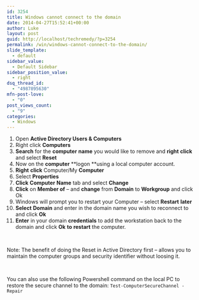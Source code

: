 ```yaml
---
id: 3254
title: Windows cannot connect to the domain
date: 2014-04-27T15:52:41+00:00
author: Luke
layout: post
guid: http://localhost/techremedy/?p=3254
permalink: /win/windows-cannot-connect-to-the-domain/
slide_template:
  - default
sidebar_value:
  - Default Sidebar
sidebar_position_value:
  - right
dsq_thread_id:
  - "4987895630"
mfn-post-love:
  - "0"
post_views_count:
  - "9"
categories:
  - Windows
---
```

  1. Open **Active Directory Users & Computers**
  2. Right click **Computers**
  3. **Search** for the **computer** **name** you would like to remove and **right** **click** and select **Reset**
  4. Now on the **computer** **logon **using a local computer account.
  5. **Right** **click** Computer/My **Computer**
  6. Select **Properties**
  7. **Click** **Computer** **Name** tab and select **Change**
  8. **Click** on **Member of** &#8211; and **change** from **Domain** to **Workgroup** and click Ok
  9. Windows will prompt you to restart your Computer &#8211; select **Restart** **later**
 10. **Select** **Domain** and enter in the domain name you wish to reconnect to and click **Ok**
 11. **Enter** in your domain **credentials** to add the workstation back to the domain and click **Ok** **to** **restart** the computer.

&nbsp;

Note: The benefit of doing the Reset in Active Directory first &#8211; allows you to maintain the computer groups and security identifier without loosing it.

&nbsp;

You can also use the following Powershell command on the local PC to restore the secure channel to the domain: `Test-ComputerSecureChannel -Repair`